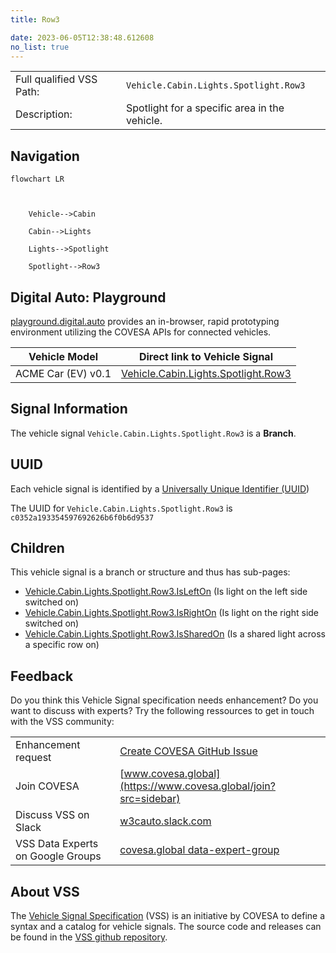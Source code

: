 ```yaml
---
title: Row3

date: 2023-06-05T12:38:48.612608
no_list: true
---
```



| | |
|---|---|
| Full qualified VSS Path: | `Vehicle.Cabin.Lights.Spotlight.Row3` |
| Description: | Spotlight for a specific area in the vehicle. |

## Navigation

```mermaid
flowchart LR



    Vehicle-->Cabin

    Cabin-->Lights

    Lights-->Spotlight

    Spotlight-->Row3

```


## Digital Auto: Playground

[playground.digital.auto](http://digital.auto) provides an in-browser, rapid prototyping environment utilizing the COVESA APIs for connected vehicles. 

| Vehicle Model | Direct link to Vehicle Signal |
|---|---|
| ACME Car (EV) v0.1 | [Vehicle.Cabin.Lights.Spotlight.Row3](https://digitalauto.netlify.app/model/STLWzk1WyqVVLbfymb4f/cvi/list/Vehicle.Cabin.Lights.Spotlight.Row3/) |


## Signal Information




The vehicle signal `Vehicle.Cabin.Lights.Spotlight.Row3` is a **Branch**.





## UUID

Each vehicle signal is identified by a [Universally Unique Identifier (UUID](https://en.wikipedia.org/wiki/Universally_unique_identifier))

The UUID for `Vehicle.Cabin.Lights.Spotlight.Row3` is `c0352a193354597692626b6f0b6d9537`

## Children

This vehicle signal is a branch or structure and thus has sub-pages:

- [Vehicle.Cabin.Lights.Spotlight.Row3.IsLeftOn](islefton/) (Is light on the left side switched on)
- [Vehicle.Cabin.Lights.Spotlight.Row3.IsRightOn](isrighton/) (Is light on the right side switched on)
- [Vehicle.Cabin.Lights.Spotlight.Row3.IsSharedOn](issharedon/) (Is a shared light across a specific row on)


## Feedback

Do you think this Vehicle Signal specification needs enhancement? Do you want to discuss with experts? Try the following ressources to get in touch with the VSS community:

| | |
|---|---|
| Enhancement request | [Create COVESA GitHub Issue](https://github.com/COVESA/vehicle_signal_specification/issues/new?body=Please+describe+your+feedback&title=Signal+feedback+Vehicle.Cabin.Lights.Spotlight.Row3) |
| Join COVESA | [www.covesa.global](https://www.covesa.global/join?src=sidebar) |
| Discuss VSS on Slack | [w3cauto.slack.com](http://w3cauto.slack.com/) |
| VSS Data Experts on Google Groups | [covesa.global data-expert-group](https://groups.google.com/a/covesa.global/g/data-expert-group) |

## About VSS

The [Vehicle Signal Specification](https://covesa.github.io/vehicle_signal_specification/) (VSS)
is an initiative by COVESA to define a syntax and a catalog for vehicle signals.
The source code and releases can be found in the [VSS github repository](https://github.com/COVESA/vehicle_signal_specification).

